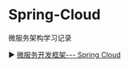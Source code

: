 # Spring-Cloud
微服务架构学习记录

:arrow_forward: [微服务开发框架--- Spring Cloud](https://github.com/Lumnca/Spring-Cloud/blob/master/%E5%BE%AE%E6%9C%8D%E5%8A%A1%E5%BC%80%E5%8F%91%E6%A1%86%E6%9E%B6-Spring%20Cloud.md)

